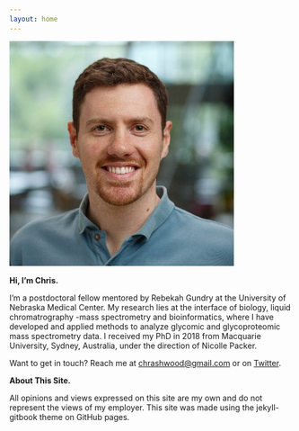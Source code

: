 ```yaml
---
layout: home
---
```


![Chris portrait](/Chris.jpg)

**Hi, I’m Chris.**

I’m a postdoctoral fellow mentored by Rebekah Gundry at the University of Nebraska Medical Center. My research lies at the interface of biology, liquid chromatrography -mass spectrometry and bioinformatics, where I have developed and applied methods to analyze glycomic and glycoproteomic mass spectrometry data. I received my PhD in 2018 from Macquarie University, Sydney, Australia, under the direction of Nicolle Packer.

Want to get in touch? Reach me at chrashwood@gmail.com or on [Twitter](https://twitter.com/chrashwood).

**About This Site.**

All opinions and views expressed on this site are my own and do not represent the views of my employer. This site was made using the jekyll-gitbook theme on GitHub pages.
